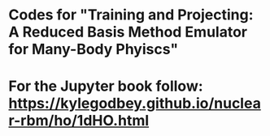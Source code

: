 # Codes for "Training and Projecting: A Reduced Basis Method Emulator for Many-Body Phyiscs"

# For the Jupyter book follow: https://kylegodbey.github.io/nuclear-rbm/ho/1dHO.html
